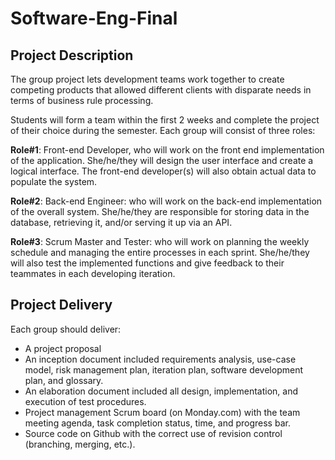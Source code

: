 # Software-Eng-Final

## Project Description

The group project lets development teams work together to create competing products that allowed different clients with disparate needs in terms of business rule processing. 

Students will form a team within the first 2 weeks and complete the project of their choice during the semester. Each group will consist of three roles:

**Role#1**: Front-end Developer, who will work on the front end implementation of the application. She/he/they will design the user interface and create a logical interface. The front-end developer(s) will also obtain actual data to populate the system.

**Role#2**: Back-end Engineer: who will work on the back-end implementation of the overall system. She/he/they are responsible for storing data in the database, retrieving it, and/or serving it up via an API.

**Role#3**: Scrum Master and Tester: who will work on planning the weekly schedule and managing the entire processes in each sprint. She/he/they will also test the implemented functions and give feedback to their teammates in each developing iteration.

## Project Delivery

Each group should deliver:

* A project proposal
* An inception document included requirements analysis, use-case model, risk management plan, iteration plan, software development plan, and glossary.
* An elaboration document included all design, implementation, and execution of test procedures.
* Project management Scrum board (on Monday.com) with the team meeting agenda, task completion status, time, and progress bar.
* Source code on Github with the correct use of revision control (branching, merging, etc.).